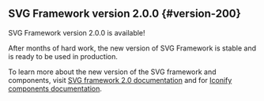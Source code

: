 ## SVG Framework version 2.0.0 {#version-200}

SVG Framework version 2.0.0 is available!

After months of hard work, the new version of SVG Framework is stable and is ready to be used in production.

To learn more about the new version of the SVG framework and components, visit [SVG framework 2.0 documentation](/docs/icon-components/svg-framework/index.md) and for [Iconify components documentation](/docs/icon-components/index.md).
